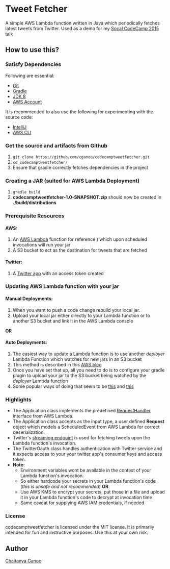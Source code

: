 Tweet Fetcher
========

A simple AWS Lambda function written in Java which periodically fetches latest tweets from Twitter.
Used as a demo for my [Socal CodeCamp 2015](http://socalcodecamp.net/) talk

## How to use this?

### Satisfy Dependencies

Following are essential:

* [Git](http://git-scm.com/downloads)
* [Gradle](https://gradle.org/)
* [JDK 8](http://www.oracle.com/technetwork/java/javase/downloads/jdk8-downloads-2133151.html)
* [AWS Account](http://docs.aws.amazon.com/cli/latest/userguide/cli-chap-getting-set-up.html#cli-signup)

It is recommended to also use the following for experimenting with the source code:

* [IntelliJ](https://www.jetbrains.com/idea/)
* [AWS CLI](http://docs.aws.amazon.com/cli/latest/userguide/installing.html)

### Get the source and artifacts from Github

1. `git clone https://github.com/cganoo/codecamptweetfetcher.git`
2. `cd codecamptweetfetcher/`
3. Ensure that gradle correctly fetches dependencies in the project

### Creating a JAR (suited for AWS Lambda Deployment)
1. `gradle build`
2. <b>codecamptweetfetcher-1.0-SNAPSHOT.zip</b> should now be created in <b>./build/distributions</b>

### Prerequisite Resources

#### AWS:
1. An [AWS Lambda](http://docs.aws.amazon.com/lambda/latest/dg/java-gs.html) function for reference
) which upon scheduled invocations will run your jar
2. A S3 bucket to act as the destination for tweets that are fetched

#### Twitter:
1. A [Twitter app](https://apps.twitter.com) with an access token created

### Updating AWS Lambda function with your jar

#### Manual Deployments:
1. When you want to push a code change rebuild your local jar.
2. Upload your local jar either directly to your Lambda function or to another S3 bucket and link it in the AWS Lambda console

<b>OR</b>
#### Auto Deployments:
1. The easiest way to update a Lambda function is to use another <i>deployer</i> Lambda Function which watches for new jars in an S3 bucket
2. This method is described in this [AWS blog](https://aws.amazon.com/blogs/compute/new-deployment-options-for-aws-lambda/)
3. Once you have set that up, all you need to do is to configure your gradle plugin to upload your jar to the S3 bucket being watched by the <i>deployer</i> Lambda function
4. Some popular ways of doing that seem to be [this](https://github.com/literalice/gradle-aws-s3-sync) and [this](https://github.com/classmethod-aws/gradle-aws-plugin)

### Highlights

* The Application class implements the predefined [RequestHandler](http://docs.aws.amazon.com/lambda/latest/dg/java-handler-using-predefined-interfaces.html) interface from AWS Lambda.
* The Application class accepts as the input type, a user defined <b>Request</b> object which models a ScheduledEvent from AWS Lambda for correct deserialization.
* Twitter's [streaming endpoint](https://stream.twitter.com/1.1/statuses/sample.json") is used for fetching tweets upon the Lambda function's invocation.
* The TwitterOauth class handles authentication with Twitter service and it expects access to your your twitter app's consumer keys and access token.
* <b>Note:</b>
    * Environment variables wont be available in the context of your Lambda function's invocation.
    * So either hardcode your secrets in your Lambda function's code (<i>this is unsafe and not recommended</i>) <b>OR</b>
    * Use AWS KMS to encrypt your secrets, put those in a file and upload it in your Lambda function's code to decrypt at invocation time
    * Same caveat for supplying AWS IAM credentials, if needed

### License

codecamptweetfetcher is licensed under the MIT license. It is primarily intended for fun and instructive purposes.
Use this at your own risk.

## Author

[Chaitanya Ganoo](www.linkedin.com/in/cganoo)
